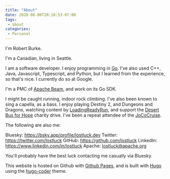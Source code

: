 ```yaml
---
title: "About"
date: 2020-06-06T20:18:53-07:00
tags:
 - about
categories:
 - Personal
--- 
```


I'm Robert Burke.

I'm a Canadian, living in Seattle.

I am a software developer. I enjoy programming in [Go](https://go.dev/). 
I've also used C++, Java, Javascript, Typescript, and Python, but I learned from the experience,
so that's nice.
I currently do so at Google.

I'm a PMC of [Apache Beam](https://beam.apache.org), and work on its Go SDK.

I might be caught running, indoor rock climbing.
I've also been known to sing a capella, as a bass. 
I enjoy playing Destiny 2, and Dungeons and Dragons, 
watching content by [LoadingReadyRun](https://loadingreadyrun.com/),
and support the [Desert Bus for Hope](https://desertbus.org) charity drive.
I've been a repeat attendee of the [JoCoCruise](https://jococruise.com).

The following are also me:

Bluesky: https://bsky.app/profile/lostluck.dev
Twitter: https://twitter.com/lostluck
GitHub: https://github.com/lostluck
LinkedIn: https://www.linkedin.com/in/lostluck
Apache: lostluck@apache.org  

<!-- Twitch.tv : https://twitch.tv/lostluckdev  -->

You'll probably have the best luck contacting me casually via Bluesky.

This website is hosted on Github with [Github Pages](https://pages.github.com/),
and is built with [Hugo](gohugo.io) using the [hugo-coder](https://themes.gohugo.io/themes/hugo-coder/) theme.

    